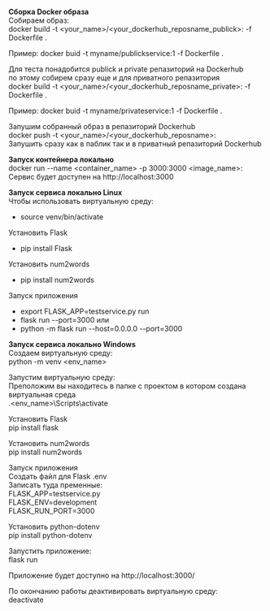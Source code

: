 **Сборка Docker образа**  
Собираем образ:  
docker build -t <your_name>/<your_dockerhub_reposname_publick>:<tag name> -f Dockerfile .  

Пример: docker buid -t myname/publickservice:1 -f Dockerfile .  

Для теста понадобится publick и private репазиторий на Dockerhub  
по этому собирем сразу еще и для приватного репазитория  
docker build -t <your_name>/<your_dockerhub_reposname_private>:<tag name> -f Dockerfile .  

Пример: docker buid -t myname/privateservice:1 -f Dockerfile .  

Запушим собранный образ в репазиторий Dockerhub  
docker push -t <your_name>/<your_dockerhub_reposname>:<tag name>  
Запушить сразу как в паблик так и в приватный репазиторий Dockerhub  

**Запуск контейнера локально**  
docker run --name <container_name> -p 3000:3000 <image_name>:<tag>  
Сервис будет доступен на http://localhost:3000  

**Запуск сервиса локально Linux**  
Чтобы использовать виртуальную среду:
- source venv/bin/activate

Установить Flask
- pip install Flask

Установить num2words
- pip install num2words

Запуск приложения
- export FLASK_APP=testservice.py run
- flask run --port=3000
или
- python -m flask run --host=0.0.0.0 --port=3000

**Запуск сервиса локально Windows**  
Создаем виртуальную среду:  
python -m venv <env_name>

Запустим виртуальную среду:  
Преположим вы находитесь в папке с проектом в котором создана виртуальная среда  
.\<env_name>\Scripts\activate  

Установить Flask  
pip install flask  

Установить num2words  
pip install num2words  

Запуск приложения  
Создать файл для Flask .env  
Записать туда пременные:  
FLASK_APP=testservice.py  
FLASK_ENV=development  
FLASK_RUN_PORT=3000  

Установить python-dotenv  
pip install python-dotenv  

Запустить приложение:  
flask run  

Приложение будет доступно на http://localhost:3000/  

По окончанию работы деактивировать виртуальную среду:  
deactivate  